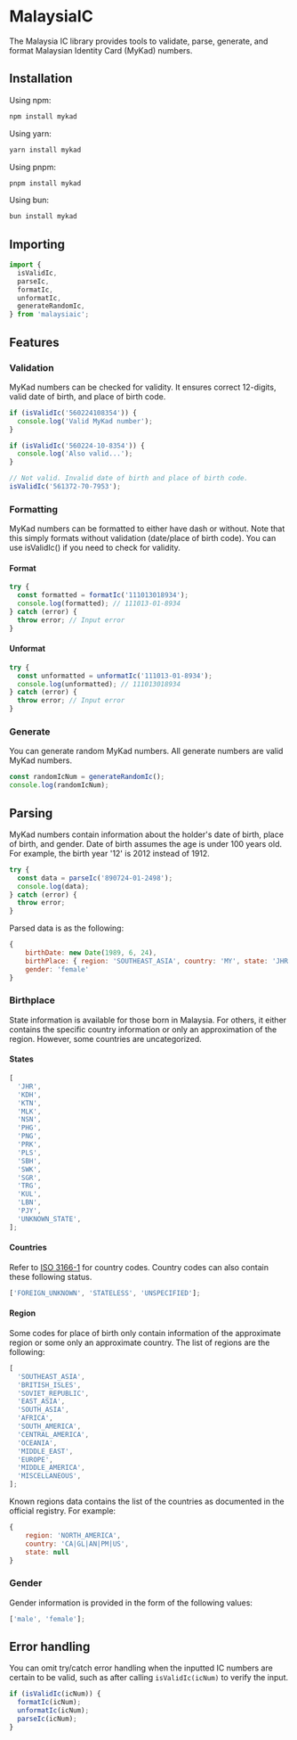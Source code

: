 # MalaysiaIC

The Malaysia IC library provides tools to validate, parse, generate, and format Malaysian Identity Card (MyKad) numbers.

## Installation

Using npm:

```bash
npm install mykad
```

Using yarn:

```bash
yarn install mykad
```

Using pnpm:

```bash
pnpm install mykad
```

Using bun:

```bash
bun install mykad
```

## Importing

```javascript
import {
  isValidIc,
  parseIc,
  formatIc,
  unformatIc,
  generateRandomIc,
} from 'malaysiaic';
```

## Features

### Validation

MyKad numbers can be checked for validity. It ensures correct 12-digits, valid date of birth, and place of birth code.

```javascript
if (isValidIc('560224108354')) {
  console.log('Valid MyKad number');
}

if (isValidIc('560224-10-8354')) {
  console.log('Also valid...');
}

// Not valid. Invalid date of birth and place of birth code.
isValidIc('561372-70-7953');
```

### Formatting

MyKad numbers can be formatted to either have dash or without. Note that this simply formats without validation (date/place of birth code). You can use isValidIc() if you need to check for validity.

#### Format

```javascript
try {
  const formatted = formatIc('111013018934');
  console.log(formatted); // 111013-01-8934
} catch (error) {
  throw error; // Input error
}
```

#### Unformat

```javascript
try {
  const unformatted = unformatIc('111013-01-8934');
  console.log(unformatted); // 111013018934
} catch (error) {
  throw error; // Input error
}
```

### Generate

You can generate random MyKad numbers. All generate numbers are valid MyKad numbers.

```javascript
const randomIcNum = generateRandomIc();
console.log(randomIcNum);
```

## Parsing

MyKad numbers contain information about the holder's date of birth, place of birth, and gender. Date of birth assumes the age is under 100 years old. For example, the birth year '12' is 2012 instead of 1912.

```javascript
try {
  const data = parseIc('890724-01-2498');
  console.log(data);
} catch (error) {
  throw error;
}
```

Parsed data is as the following:

```javascript
{
    birthDate: new Date(1989, 6, 24),
    birthPlace: { region: 'SOUTHEAST_ASIA', country: 'MY', state: 'JHR' },
    gender: 'female'
}
```

### Birthplace

State information is available for those born in Malaysia. For others, it either contains the specific country information or only an approximation of the region. However, some countries are uncategorized.

#### States

```javascript
[
  'JHR',
  'KDH',
  'KTN',
  'MLK',
  'NSN',
  'PHG',
  'PNG',
  'PRK',
  'PLS',
  'SBH',
  'SWK',
  'SGR',
  'TRG',
  'KUL',
  'LBN',
  'PJY',
  'UNKNOWN_STATE',
];
```

#### Countries

Refer to [ISO 3166-1](https://en.wikipedia.org/wiki/ISO_3166-1_alpha-2) for country codes. Country codes can also contain these following status.

```javascript
['FOREIGN_UNKNOWN', 'STATELESS', 'UNSPECIFIED'];
```

#### Region

Some codes for place of birth only contain information of the approximate region or some only an approximate country. The list of regions are the following:

```javascript
[
  'SOUTHEAST_ASIA',
  'BRITISH_ISLES',
  'SOVIET_REPUBLIC',
  'EAST_ASIA',
  'SOUTH_ASIA',
  'AFRICA',
  'SOUTH_AMERICA',
  'CENTRAL_AMERICA',
  'OCEANIA',
  'MIDDLE_EAST',
  'EUROPE',
  'MIDDLE_AMERICA',
  'MISCELLANEOUS',
];
```

Known regions data contains the list of the countries as documented in the official registry. For example:

```javascript
{
    region: 'NORTH_AMERICA',
    country: 'CA|GL|AN|PM|US',
    state: null
}
```

### Gender

Gender information is provided in the form of the following values:

```javascript
['male', 'female'];
```

## Error handling

You can omit try/catch error handling when the inputted IC numbers are certain to be valid, such as after calling `isValidIc(icNum)` to verify the input.

```javascript
if (isValidIc(icNum)) {
  formatIc(icNum);
  unformatIc(icNum);
  parseIc(icNum);
}
```
